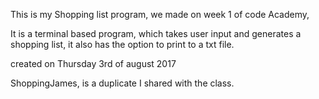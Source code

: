 This is my Shopping list program, we made on week 1 of code Academy,

It is a terminal based program, which takes user input and generates a shopping list, it also has the option to print to a txt file.

created on Thursday 3rd of august 2017

ShoppingJames, is a duplicate I shared with the class. 

